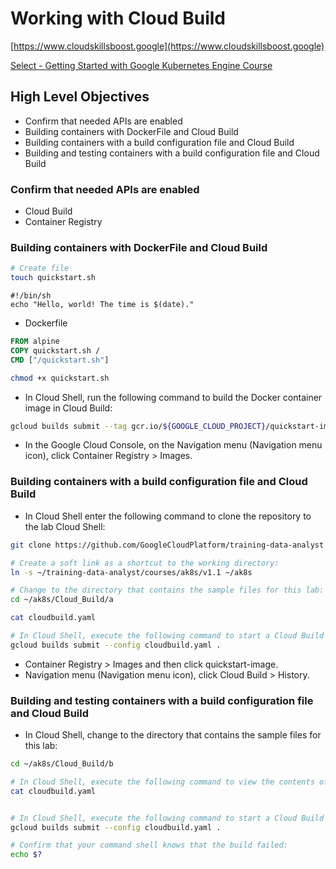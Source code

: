# Working with Cloud Build

[https://www.cloudskillsboost.google](https://www.cloudskillsboost.google)

[Select - Getting Started with Google Kubernetes Engine Course](https://www.cloudskillsboost.google)

## High Level Objectives

- Confirm that needed APIs are enabled
- Building containers with DockerFile and Cloud Build
- Building containers with a build configuration file and Cloud Build
- Building and testing containers with a build configuration file and Cloud Build


### Confirm that needed APIs are enabled

- Cloud Build
- Container Registry

### Building containers with DockerFile and Cloud Build

```bash
# Create file
touch quickstart.sh
```

```shell
#!/bin/sh
echo "Hello, world! The time is $(date)."
```

- Dockerfile

```Dockerfile
FROM alpine
COPY quickstart.sh /
CMD ["/quickstart.sh"]
```

```bash
chmod +x quickstart.sh
```

- In Cloud Shell, run the following command to build the Docker container image in Cloud Build:

```bash
gcloud builds submit --tag gcr.io/${GOOGLE_CLOUD_PROJECT}/quickstart-image .
```

- In the Google Cloud Console, on the Navigation menu (Navigation menu icon), click Container Registry > Images.

### Building containers with a build configuration file and Cloud Build

- In Cloud Shell enter the following command to clone the repository to the lab Cloud Shell:

```bash
git clone https://github.com/GoogleCloudPlatform/training-data-analyst

# Create a soft link as a shortcut to the working directory:
ln -s ~/training-data-analyst/courses/ak8s/v1.1 ~/ak8s

# Change to the directory that contains the sample files for this lab:
cd ~/ak8s/Cloud_Build/a

cat cloudbuild.yaml

# In Cloud Shell, execute the following command to start a Cloud Build using cloudbuild.yaml as the build configuration file:
gcloud builds submit --config cloudbuild.yaml .
```

- Container Registry > Images and then click quickstart-image.
- Navigation menu (Navigation menu icon), click Cloud Build > History.

### Building and testing containers with a build configuration file and Cloud Build


- In Cloud Shell, change to the directory that contains the sample files for this lab:

```bash
cd ~/ak8s/Cloud_Build/b

# In Cloud Shell, execute the following command to view the contents of cloudbuild.yaml
cat cloudbuild.yaml


# In Cloud Shell, execute the following command to start a Cloud Build using cloudbuild.yaml as the build configuration file:
gcloud builds submit --config cloudbuild.yaml .

# Confirm that your command shell knows that the build failed:
echo $?


```